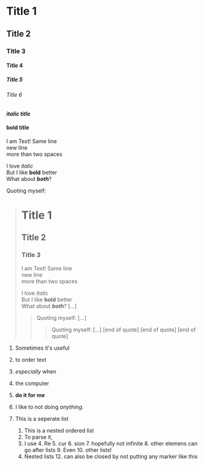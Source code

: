 # Title 1
## Title 2
### Title 3
#### Title 4
##### Title 5
###### Title 6
#### *italic title*
#### **bold title**
I am Text! 
Same line  
new line        
more than two spaces

I love *italic*  
But I like **bold** better  
What about ***both***?


Quoting myself:
> # Title 1
> ## Title 2
> ### Title 3
> I am Text! 
> Same line  
> new line        
> more than two spaces
> 
> I love *italic*  
> But I like **bold** better  
> What about ***both***?
> \[...\]
>> Quoting myself:
>> \[...\]
>>> Quoting myself:
>>> \[...\]
>>> \[end of quote\]
>> \[end of quote\]
> \[end of quote\]

<!--I'm an invisible comment-->

1. Sometimes it's useful
2. to order text
2. *especially* when
5. the computer 
90. **do it for me**
3. I like to not doing *anything*.

0. This is a seperate list
    1. This is a nested ordered list
    2. To parse it,
    3. I use
        4. Re
            5. cur
                6. sion
                7. hopefully not infinite
            8. other elemens can go after lists 
            9. Even
                10. other lists!
    11. Nested lists
        12. can also be closed by not putting any marker 
like this